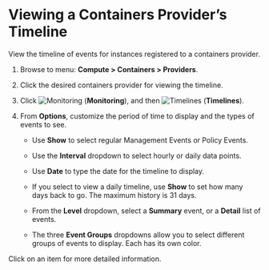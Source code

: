 # Viewing a Containers Provider’s Timeline

View the timeline of events for instances registered to a containers
provider.

1.  Browse to menu: **Compute > Containers > Providers**.

2.  Click the desired containers provider for viewing the timeline.

3.  Click ![Monitoring](../images/1994.png) (**Monitoring**), and then
    ![Timelines](../images/1995.png) (**Timelines**).

4.  From **Options**, customize the period of time to display and the
    types of events to see.

      - Use **Show** to select regular Management Events or Policy
        Events.

      - Use the **Interval** dropdown to select hourly or daily data
        points.

      - Use **Date** to type the date for the timeline to display.

      - If you select to view a daily timeline, use **Show** to set how
        many days back to go. The maximum history is 31 days.

      - From the **Level** dropdown, select a **Summary** event, or a
        **Detail** list of events.

      - The three **Event Groups** dropdowns allow you to select
        different groups of events to display. Each has its own color.

Click on an item for more detailed information.
